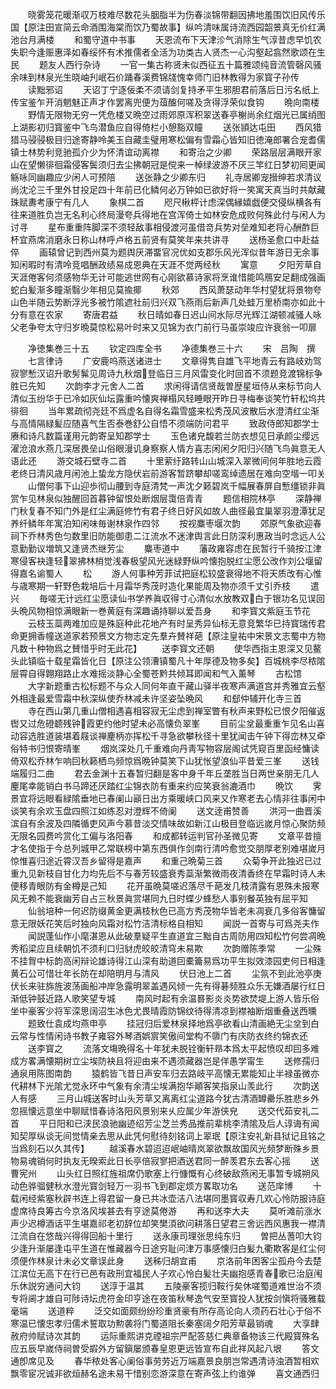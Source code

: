 <!-- { "loadSidebar": true } -->
　　晓雾笼花暖渐収万枝难尽数花头胭脂半为伤春淡锦带翻因拂地羞围饮旧风传乐国【原注田宣简云命酒围海棠而饮乃蜀故事】纵吟清味属诗流西园韶景真无价红满池台月满楼
　　和蜀守道中书事
　　天恩流布下天津沴气消除生气淳昔虑早饥农失职今逢赈惠泽如春绥怀有术推儒者全活为功类古人贤杰一心沟壑起翕然歌颂在生民
　　题友人西行杂诗
　　一官一集古称贤未似西征五十篇雅颂纯音流管磬风骚余味到林泉光生晓岫刋岷石价踊春溪费锦牋愧幸师门旧林教得为家寳子孙传
　　读黜邪诏
　　天诏丁宁逐佞柔不须请剑复持矛平生邪胆君前落后日污名纸上传宝鉴乍开消魍魅正声才作罢离兜便为葅醢何嗟及贪得浮荣似食钩
　　晩向南楼
　　野情无限物无穷一凭危楼又晩空过雨郊原浑积翠送春亭榭尚余红烟光已属绡图上湖影初归寳鉴中飞鸟潜鱼应自得倚栏小憩豁双瞳
　　送张頴达屯田
　　西风猎猎马骎骎极目归途寄静呤美玉自藏圭璧用寒松偏有雪霜心皆知旧徳淹郎署合宠耆儒镇士林势利竞驰孤介少为怀清谊动离襟
　　和寄治之少卿
　　荣路层层满眼开家山在望懒徘徊霜侵客鬓须归去尘拂朝冠是傥来一棹绿波游不厌三竿红日梦初囘更闻觞咏同幽趣应少闲人可预陪
　　送张静之少卿东归
　　礼寺居卿宠搢绅若求清议尚沈沦三千里外甘投足四十年前已化鳞何必万钟如已欲好将一笑寓天真当时共献藏珠赋夀考康宁有几人
　　象棋二首
　　咫尺楸枰计虑深偶縁嬉戯便交侵纵横各有往来道胜负岂无名利心终局漫夸兵得地在宫浑倚士如林安危成败何殊此付与闲人为讨寻
　　星布重重阵脚深不须轻敌事相侵渡河虽借竒兵势对垒难知老将心酬酢巨杯宜燕席消磨永日称山林呼卢格五前贤有莫笑年来共讲寻
　　送杨圣愈口中赴益倅
　　画辕曾记到西州莫为题舆厌滞畱官况优如支郡乐风光浑似昔年游日无余事知闲暇时有清呤竞唱酬政绩易成恩典在天涯不觉两经秋
　　寓意
　　夕阳芳草自天涯倦客何须感物华无计可能逃世网有心刚欲慕诗家将烹谁惜能鸣鴈安足翻成强画蛇白髪渐多瞳渐翳少年相见莫揄揶
　　秋郊
　　西风萧瑟动年华村望犹将景物夸山色半随云势断浮光多被竹隂遮社前归兴双飞燕雨后新声几处蛙万里桥南亦如此十分有意在农家
　　寄唐君益
　　秋日晴如春日迟山间水际尽光辉江湖顿减骚人咏父老争夸太守归岁晩莫惊松易叶时来又见锦为衣门前行马虽崇竣应许衰翁一叩扉

　　净徳集巻三十五
　　钦定四库全书
　　净德集巻三十六
　　宋　吕陶　撰
　　七言律诗
　　广安鹿呜燕送诸进士
　　文章得隽自雄飞平地青云有路岐劝驾寂寥慙汉诏升歌髣髴见周诗九秋烟登临日三月风雷变化时回首不须题竞渡锦标争胜已先知
　　次韵李才元舍人二首
　　求闲得请信贤哉曽歴星垣侍从来标节向人清似玉纷华于已冷如灰仙坛露重吟懐爽禅榻风轻睡眼开昨日寻梅奉谈笑竹轩松坞共徘徊
　　当年累疏彻尧廷不爲虚名自得名霜雪盛来松秀茂风波散后水澄清红尘渐与高情隔緑髪应随喜气生否泰巻舒公自悟不须端防问君平
　　致政侍郎知郡学士赓和诗凡数篇谨用元韵寄呈知郡学士
　　玉色诸皃馥若兰防衣想见日承颜尘缨远濯沧浪水燕几深居畏垒山俗眼漫讥身察察人情方喜志闲闲夕阳归兴随飞鸟眞意无人语此还
　　游交城石壁寺二首
　　十里萦纡路转山山城深入翠微间何年胜地云霞老终日清风歳月闲池上蛰龙方隐伏岩前游客暂跻攀却嗟鸾绰遗居在难向空堦一叩关
　　山僧何事下山迎歩彻山腰到寺庭清梵一声沈夕籁碧岚千幅展春屏自慙缰锁非眞赏乍见林泉似独醒回首暮钟留恨处断烟层霭倍青青
　　题信相院林亭
　　深静禅门秋复春不知门外是红尘满庭修竹有君子终日好风如故人曲径最宜巢翠羽澄潭犹足养纤鳞年年寓泊知闲味毎谢林泉作四邻
　　按视麋枣堰次韵
　　郊原气象欲迎春祠下乔林秀色匀数里旧防能御患二江流水不迷津舆言此日防深利惠政当时念远人公意勤勤议増筑又逢贤杰继芳尘
　　麋枣道中
　　藩政雍容虑在民暂行千骑按江津寒侵客袂逢轻翠拂林梢觉浅春极望风光迷緑野纵吟懐抱脱红尘愿公改作刘公堰留得嘉名谕蜀人
　　松
　　游人何事种芳菲试把庭松较盛衰得地不将天质改有心惟与歳寒期一轩野色栽培后十月霜华秀茂时造化果能周及物亦须千丈引乔枝
　　遣兴
　　毎嗟无计远红尘愿读仙书学养眞収得寸心清似水放教双白于银功名见误回头晩风物相惊满眼新一巻黄庭有深趣诵持聊以爱吾身
　　和李寳文紫庭玉节花
　　云枝玉蘂两难加应是殊庭种此花地产有时呈秀异仙标无意竞繁华已持寳瑞传君命更拥香幢送道家若预景文方物志定先羣卉賛祥葩【原注皇祐中宋景文志蜀中方物凡数十种物爲之賛惜乎时无此花】
　　送李寳文还朝
　　使华西指主恩深又见鳌头此镇临十载星霜皆化日【原注公领漕镇蜀凡十年厚德及物多矣】百城桃李尽秾隂层霄自得翺翔路止水难摇淡静心全蜀苍黔共倾耳即闻和气入薰琴
　　古松馆
　　大字新题重古松标题不与众人同何年直干藏山驿半夜寒声满道宫并秀雅宜云壑外相逢最爱雪霜中秋深纵使乔林减未许坚姿坠晩风
　　和郄仲辅开化寺三首
　　寺在西山第几重山僧相遇喜相容寂无尘虑到禅室瞥有秋声来野松已恨夕阳催返辔又过危磴聼残钟霞更约他时望未必高懐负翠峯
　　目前尘坌最重重乍见名山喜动容选胜道装堪着屐谈禅麈柄亦挥松千寻急欲攀秋径十里犹闻击午钟下得峦林又牵俗特书归恨寄晴峯
　　烟岚深处几千重难向丹靑写物容层阁试凭窥百里函经慵读倚双松乔林乍响囙秋籁栖鸟频惊爲晩钟莫笑下山犹怅望浪仙平昔爱三峯
　　送钱端履归二曲
　　君去金渊十五春暂归翻是客中身千年丘垄胜当日两世亲朋无几人麈尾幸能销白书马蹄还厌踏红尘锦衣防有重来约应笑衰翁漉酒巾
　　晩饮
　　霁景宜将远眼看緑隂垂地已春阑山巓日出方乘暖峡口风来又作寒老去心情非往事闲中谈笑有余欢玉盘四照江如练忍对澄辉不倚阑
　　送文逹甫赞善
　　洪河一曲晋溪滨自有余波及四隣循吏风声今慕昔淡交情味故如新江山极目登临远嵗月惊心聚防频无限名园费吟赏化工偏与洛阳春
　　和成都转运判官孙圣微见寄
　　文章平昔擅才名使指于今总列城甲乙常联榜中第东西俱作剑南行清吟愈觉交朋厚老别难堪嵗月惊惟喜归途近霄汉吾乡留得是嘉声
　　和重己晩菊三首
　　众菊争开此独迟已过重九见新枝自甘化力均先后不与春芳较盛衰秀蘂渐繁微雨夜清香终在早霜时诗人未便移青眼防有金樽是己知
　　花开虽晩莫嗟迟落尽千葩发几枝清露有恩殊未报寒风无赖不能衰幽芳自占三秋景眞赏堪同九日时蝶少蜂愁人事别餐英独有屈平知
　　仙翁培种一何迟防缀黄金更满枝秋色已高方秀茂物华皆老未凋衰几多俗客慵留意无限妖花笑后时独向风霜对松竹洁清标格自相知
　　闻説一首寄与可爲尧夫作
　　闻説蓬仙作小麾湛恩从此破羣疑平生直道宜三黜自古周防用四知松竹何尝凋晩秀稻梁应且续朝饥不须利口归豺虎皎皎清穹未易欺
　　次韵赠陈季常
　　一尘殊不挂胷中标韵高闲辩论雄诗得江山深有助道囙橐籥易爲功平生拟效漆园吏何日相逢黄石公可惜壮年长防在却陪明月与清风
　　伏日池上二首
　　尘氛不到此池亭庚伏长来驻旆旌波荡画船冲岸急露明翠盖遇风倾一先有得碁频胜众乐无嫌酒屡行红日渐低钟鼓近路人歌笑望专城
　　南风时起有余温晷影炎炎势欲焚堤上游人皆乐俗坐中豪客少将军深思阔沼生冰色尤畏晴霞防锦纹待得清凉到襟袖断烟重叠送西曛
　　题致仕袁成均燕申亭
　　挂冠归后爱林泉择地爲亭欲看山清画絶无尘坌到白云常与性情闲诗书教子雍容外琴酒娯賔笑傲间堂构不隳门有庆防衣终约锦衣还
　　送李寳之
　　流落文塲晩得名十年犹未脱铨衡轩昻本爲太平起愤叹却囙多难成方畧满懐期树立尘埃防袂且将迎由来不遇须藏器岂是佯愚学甯生
　　送修孺归通泉用陈图南韵
　　猿鹤皆飞昔日声安车归去路岐平高懐无累能知止半禄虽微亦代耕林下光隂尤觉永环中气象有余清尘埃满抱华顚客笑指泉山羡此行
　　次韵送人有感
　　三月山城送客时山头芳草又离离红尘道路今犹古清酒罇罍乐胜悲乡外忽摇懐远意坐中聊赋惜春诗洛阳风景别来乆应属少年游侠皃
　　送交代茹安礼二首
　　平日阳和已浃民浪驰幽迹绍芳尘芝兰秀品推前辈桃李清隂及后人谆诲有闻知契厚纵谈无间觉情亲去思从此凭何慰待刻铭词上翠珉【原注安礼新县狱记且铭之当爲刻石以久其传】
　　越溪春水碧迢迢岷岫晴岚翠欲飘故国风光频梦断殊乡景物易魂销何时执友无暌索此日长亭倍寂寥把酒送君同一醉羡君东去客心摇
　　送曹宪州
　　山头红日照红旌祖席仍歌塞上行慷慨有心终破敌燕闲无事暂专城朔风动色骅骝健秋水澄光寳剑轻万一羽书飞到郡定烦方畧取功名
　　送范庠博
　　十载闲经紫塞秋辟书连上得君留一身已共冰壶洁八法堪同墨寳収寿几欢心怜防服诗庭虚席待良筹古今京洛风埃甚去有亨途莫倦游
　　再和送李大夫
　　莫听滩前涨水声少迟樽酒话平生堪嘉祁老初辞位却笑樊湏欲问耕落日望君三舍远西风惠我一襟清江流自在悠哉兴得得回船十里行
　　送永康司理张思纯东归
　　曽把丛蓍叩大钧少逢升渐屡逢屯平生道在惟藏器今日途穷耻问津万事感懐归白髪九衢欺客是红尘何须便作林泉计未必文章误此身
　　送秭归胡宜甫
　　京洛前年困客尘孤舟今去楚江滨位无高下在行已邑有政刑宜福民人子欢心怜白髪壮夫幽抱感青春歌已治庭闱乐休説穷通问大钧
　　送淳于温其
　　五陵豪客揽归鞍行矣休嗟蜀道难世治不须专将阃才雄自可陟诗坛虎符金印亨途在夜笛秋琴逸气安至寳投人犹按剑愼将骚雅载毫端
　　送道粹
　　泛交如面颇纷纷珍重贤豪有所存高论向人须药石壮心于俗不寒温已懐忠孝归儒术誓取功勲袭将门蜀道阻长秦塞阔夕阳芳草最销魂
　　大享肆赦府帅赋诗次其韵
　　运际重熙讲克禋祖宗严配答慈仁典章备物该三代殿寳殊名应五辰早嵗侍祠曽受嘏外方留鎭屡颁春皇恩更远皆宣布自此祥风起八垠
　　答文通卽席见及
　　春华秾处客心阑俗事劳劳近万端嘉景良朋岂常遇清诗浊酒暂相欢飘零宦况诚非欲烜赫名途未易干惜别恋游深意在寄声弦上约谁弹
　　喜文通西归
